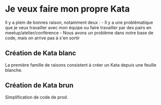 # Je veux faire mon propre Kata

Il y a plein de bonnes raison, notamment deux :
	- Il y a une problématique que je veux travailler avec mon équipe ou faire travailler par des pairs en meetup/atelier/conférence
	- Nous avons un problème dans notre base de code, mais on arrive pas à s'en sortir

## Création de Kata blanc
La première famille de raisons consistent à créer un Kata depuis une feuille blanche.


## Création de Kata brun
Simplification de code de prod.

